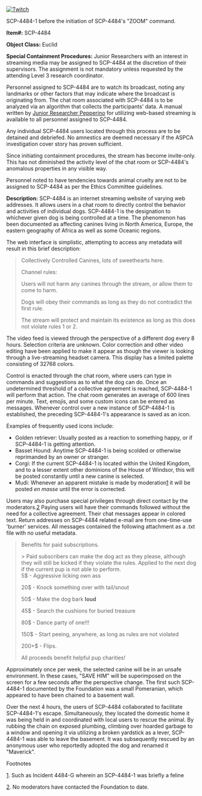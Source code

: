 [![Twitch](http://scp-wiki.wdfiles.com/local--resized-images/scp-4484/Twitch/medium.jpg)](http://scp-wiki.wdfiles.com/local--files/scp-4484/Twitch)

SCP-4484-1 before the initiation of SCP-4484's "ZOOM" command.

**Item#:** SCP-4484

**Object Class:** Euclid

**Special Containment Procedures:** Junior Researchers with an interest in streaming media may be assigned to SCP-4484 at the discretion of their supervisors. The assignment is not mandatory unless requested by the attending Level 3 research coordinator.

Personnel assigned to SCP-4484 are to watch its broadcast, noting any landmarks or other factors that may indicate where the broadcast is originating from. The chat room associated with SCP-4484 is to be analyzed via an algorithm that collects the participants' data. A manual written by [Junior Researcher Pepperino](/scp-3943) for utilizing web-based streaming is available to all personnel assigned to SCP-4484.

Any individual SCP-4484 users located through this process are to be detained and debriefed. No amnestics are deemed necessary if the ASPCA investigation cover story has proven sufficient.

Since initiating containment procedures, the stream has become invite-only. This has not diminished the activity level of the chat room or SCP-4484's anomalous properties in any visible way.

Personnel noted to have tendencies towards animal cruelty are not to be assigned to SCP-4484 as per the Ethics Committee guidelines.

**Description:** SCP-4484 is an internet streaming website of varying web addresses. It allows users in a chat room to directly control the behavior and activities of individual dogs. SCP-4484-1 is the designation to whichever given dog is being controlled at a time. The phenomenon has been documented as affecting canines living in North America, Europe, the eastern geography of Africa as well as some Oceanic regions.

The web interface is simplistic, attempting to access any metadata will result in this brief description:

> Collectively Controlled Canines, lots of sweethearts here.
> 
> Channel rules:
> 
> Users will not harm any canines through the stream, or allow them to come to harm.
> 
> Dogs will obey their commands as long as they do not contradict the first rule.
> 
> The stream will protect and maintain its existence as long as this does not violate rules 1 or 2.

The video feed is viewed through the perspective of a different dog every 8 hours. Selection criteria are unknown. Color correction and other video editing have been applied to make it appear as though the viewer is looking through a live-streaming headset camera. This display has a limited palette consisting of 32768 colors.

Control is enacted through the chat room, where users can type in commands and suggestions as to what the dog can do. Once an undetermined threshold of a collective agreement is reached, SCP-4484-1 will perform that action. The chat room generates an average of 600 lines per minute. Text, emojis, and some custom icons can be entered as messages. Whenever control over a new instance of SCP-4484-1 is established, the preceding SCP-4484-1's appearance is saved as an icon.

Examples of frequently used icons include:

*   Golden retriever: Usually posted as a reaction to something happy, or if SCP-4484-1 is getting attention.
*   Basset Hound: Anytime SCP-4484-1 is being scolded or otherwise reprimanded by an owner or stranger.
*   Corgi: If the current SCP-4484-1 is located within the United Kingdom, and to a lesser extent other dominions of the House of Windsor, this will be posted constantly until a new canine is selected.
*   Mudi: Whenever an apparent mistake is made by moderation[1](javascript:;) it will be posted _en masse_ until the error is corrected.

Users may also purchase special privileges through direct contact by the moderators.[2](javascript:;) Paying users will have their commands followed without the need for a collective agreement. Their chat messages appear in colored text. Return addresses on SCP-4484 related e-mail are from one-time-use 'burner' services. All messages contained the following attachment as a .txt file with no useful metadata.

> Benefits for paid subscriptions.
> 
> \> Paid subscribers can make the dog act as they please, although they will still be kicked if they violate the rules. Applied to the next dog if the current pup is not able to perform.  
> 5$ - Aggressive licking own ass
> 
> 20$ - Knock something over with tail/snout
> 
> 50$ - Make the dog bark **loud**
> 
> 45$ - Search the cushions for buried treasure
> 
> 80$ - Dance party of one!!!
> 
> 150$ - Start peeing, anywhere, as long as rules are not violated
> 
> 200+$ - Flips.
> 
> All proceeds benefit helpful pup charities!

Approximately once per week, the selected canine will be in an unsafe environment. In these cases, "SAVE HIM" will be superimposed on the screen for a few seconds after the perspective change. The first such SCP-4484-1 documented by the Foundation was a small Pomeranian, which appeared to have been chained to a basement wall.

Over the next 4 hours, the users of SCP-4484 collaborated to facilitate SCP-4484-1's escape. Simultaneously, they located the domestic home it was being held in and coordinated with local users to rescue the animal. By rubbing the chain on exposed plumbing, climbing over hoarded garbage to a window and opening it via utilizing a broken yardstick as a lever, SCP-4484-1 was able to leave the basement. It was subsequently rescued by an anonymous user who reportedly adopted the dog and renamed it "Maverick".

Footnotes

[1](javascript:;). Such as Incident 4484-G wherein an SCP-4484-1 was briefly a feline

[2](javascript:;). No moderators have contacted the Foundation to date.